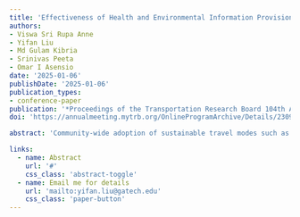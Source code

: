 ```yaml
---
title: 'Effectiveness of Health and Environmental Information Provision in Promoting Sustainable Travel Modes'
authors:
- Viswa Sri Rupa Anne
- Yifan Liu
- Md Gulam Kibria
- Srinivas Peeta
- Omar I Asensio
date: '2025-01-06'
publishDate: '2025-01-06'
publication_types:
- conference-paper
publication: '*Proceedings of the Transportation Research Board 104th Annual Meeting*'
doi: 'https://annualmeeting.mytrb.org/OnlineProgramArchive/Details/23099'

abstract: 'Community-wide adoption of sustainable travel modes such as transit, walking, and biking can alleviate congestion and emissions while improving air quality and public health. However, promoting these modes in the U.S. is challenging due to the high reliance on personal vehicles, which contribute $260 billion annually in social costs. Information about health and environmental externalities of personal vehicle usage is often unavailable to travelers at the time of decision-making. This study explores whether mobile app-based information provision about the health and environmental benefits of sustainable modes can meaningfully change traveler preferences. In a sample of 3,470 U.S. car users aged 55 years and under, balanced by gender, income, and census regions, this study tested the effectiveness of information provision over a 90-day summer season, targeting bus transit, walking, and biking. Results show that participants who received information on environmental benefits related to emission reductions were four times more likely to choose bus transit, while those informed about active health benefits related to calories burned were nearly seven times more likely to choose walking, compared to the control group. However, due to barriers such as safety concerns and lack of infrastructure, health and environmental information was not effective at promoting biking. The results may be scalable to a large segment of travelers in the U.S., but the study did not test the effectiveness of these interventions for travelers 55 and over due to sampling limitations. Low-cost mobile app-based implementation strategies for possible deployment of these interventions in U.S. communities are discussed.'

links:
  - name: Abstract
    url: '#'
    css_class: 'abstract-toggle'
  - name: Email me for details
    url: 'mailto:yifan.liu@gatech.edu'
    css_class: 'paper-button'
---
```


<style>
.paper-button {
  background-color: white !important;
  color: #81c784 !important;
  border: 1px solid #81c784 !important;
}

.abstract-toggle {
  background-color: white !important;
  color: #81c784 !important;
  border: 1px solid #81c784 !important;
}
</style>

<script>
document.addEventListener('DOMContentLoaded', function() {
  var abstractToggle = document.querySelector('.abstract-toggle');
  var abstract = document.querySelector('.article-style');
  
  if (abstract) {
    abstract.style.display = 'none';
  }
  
  if (abstractToggle) {
    abstractToggle.addEventListener('click', function(e) {
      e.preventDefault();
      if (abstract) {
        abstract.style.display = abstract.style.display === 'none' ? 'block' : 'none';
      }
    });
  }
});
</script> 